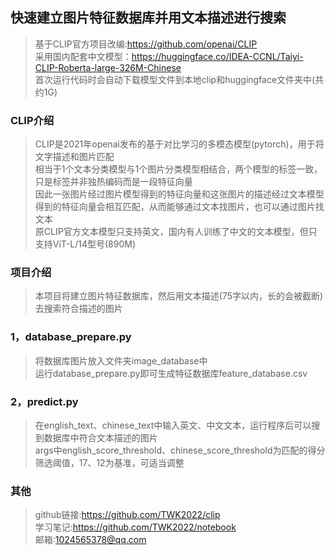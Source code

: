 ## 快速建立图片特征数据库并用文本描述进行搜索
>基于CLIP官方项目改编:https://github.com/openai/CLIP  
>采用国内配套中文模型：https://huggingface.co/IDEA-CCNL/Taiyi-CLIP-Roberta-large-326M-Chinese  
>首次运行代码时会自动下载模型文件到本地clip和huggingface文件夹中(共约1G)  
### CLIP介绍
>CLIP是2021年openai发布的基于对比学习的多模态模型(pytorch)，用于将文字描述和图片匹配  
>相当于1个文本分类模型与1个图片分类模型相结合，两个模型的标签一致，只是标签并非独热编码而是一段特征向量  
>因此一张图片经过图片模型得到的特征向量和这张图片的描述经过文本模型得到的特征向量会相互匹配，从而能够通过文本找图片，也可以通过图片找文本  
>原CLIP官方文本模型只支持英文，国内有人训练了中文的文本模型，但只支持ViT-L/14型号(890M)  
### 项目介绍
>本项目将建立图片特征数据库，然后用文本描述(75字以内，长的会被截断)去搜索符合描述的图片  
### 1，database_prepare.py
>将数据库图片放入文件夹image_database中  
>运行database_prepare.py即可生成特征数据库feature_database.csv  
### 2，predict.py
>在english_text、chinese_text中输入英文、中文文本，运行程序后可以搜到数据库中符合文本描述的图片  
>args中english_score_threshold、chinese_score_threshold为匹配的得分筛选阈值，17、12为基准，可适当调整  
### 其他
>github链接:https://github.com/TWK2022/clip  
>学习笔记:https://github.com/TWK2022/notebook  
>邮箱:1024565378@qq.com  